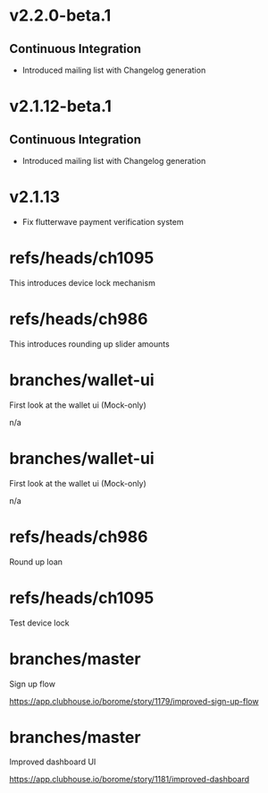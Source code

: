 # v2.2.0-beta.1
## Continuous Integration
- Introduced mailing list with Changelog generation


# v2.1.12-beta.1
## Continuous Integration
- Introduced mailing list with Changelog generation


# v2.1.13
- Fix flutterwave payment verification system

# refs/heads/ch1095
This introduces device lock mechanism

# refs/heads/ch986
This introduces rounding up slider amounts

# branches/wallet-ui
First look at the wallet ui (Mock-only)

n/a

# branches/wallet-ui
First look at the wallet ui (Mock-only)

n/a

# refs/heads/ch986
Round up loan

# refs/heads/ch1095
Test device lock

# branches/master
Sign up flow

https://app.clubhouse.io/borome/story/1179/improved-sign-up-flow

# branches/master
Improved dashboard UI

https://app.clubhouse.io/borome/story/1181/improved-dashboard

